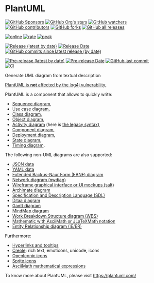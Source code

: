PlantUML
========

[![GitHub Sponsors](https://img.shields.io/github/sponsors/plantuml?logo=github)](https://github.com/sponsors/plantuml/)
[![GitHub Org's stars](https://img.shields.io/github/stars/plantuml)](https://github.com/plantuml/plantuml/stargazers/)
[![GitHub watchers](https://img.shields.io/github/watchers/plantuml/plantuml)](https://github.com/plantuml/plantuml/watchers/)
[![GitHub contributors](https://img.shields.io/github/contributors-anon/plantuml/plantuml?color=blue)](https://github.com/plantuml/plantuml/graphs/contributors)
[![GitHub forks](https://img.shields.io/github/forks/plantuml/plantuml)](https://github.com/plantuml/plantuml/network/)
[![GitHub all releases](https://img.shields.io/sourceforge/dt/plantuml?color=blue)](https://github.com/plantuml/plantuml/releases)

[![online](https://img.shields.io/endpoint?url=https://www.plantuml.com/plantuml/badge)](https://www.plantuml.com/plantuml)
[![rate](https://img.shields.io/endpoint?url=https://www.plantuml.com/plantuml/rate)](https://www.plantuml.com/plantuml)
[![peak](https://img.shields.io/endpoint?url=https://www.plantuml.com/plantuml/rate?peak)](https://www.plantuml.com/plantuml)

[![Release (latest by date)](https://img.shields.io/github/v/release/plantuml/plantuml)](https://github.com/plantuml/plantuml/releases/latest)
[![Release Date](https://img.shields.io/github/release-date/plantuml/plantuml?color=blue)](https://github.com/plantuml/plantuml/releases/latest)
[![GitHub commits since latest release (by date)](https://img.shields.io/github/commits-since/plantuml/plantuml/latest)](https://github.com/plantuml/plantuml/commits/)

[![Pre-release (latest by date)](https://img.shields.io/github/v/release/plantuml/plantuml?color=chocolate&include_prereleases)](https://github.com/plantuml/plantuml/releases/tag/snapshot)
[![Pre-release Date](https://img.shields.io/github/release-date-pre/plantuml/plantuml?color=chocolate)](https://github.com/plantuml/plantuml/releases/tag/snapshot)
[![GitHub last commit](https://img.shields.io/github/last-commit/plantuml/plantuml?color=chocolate)](https://github.com/plantuml/plantuml/commits/)
[![CI](https://github.com/plantuml/plantuml/actions/workflows/ci.yml/badge.svg?color=chocolate)](https://github.com/plantuml/plantuml/actions/workflows/ci.yml)

Generate UML diagram from textual description

[PlantUML is **not** affected by the log4j vulnerability.](https://github.com/plantuml/plantuml/issues/826)

PlantUML is a component that allows to quickly write:

 * [Sequence diagram](http://plantuml.com/sequence-diagram),
 * [Use case diagram](http://plantuml.com/use-case-diagram),
 * [Class diagram](http://plantuml.com/class-diagram),
 * [Object diagram](http://plantuml.com/object-diagram),
 * [Activity diagram](http://plantuml.com/activity-diagram-beta) (here is [the legacy syntax](http://plantuml.com/activity-diagram-legacy)),
 * [Component diagram](http://plantuml.com/component-diagram),
 * [Deployment diagram](http://plantuml.com/deployment-diagram),
 * [State diagram](http://plantuml.com/state-diagram),
 * [Timing diagram](http://plantuml.com/timing-diagram).
 
The following non-UML diagrams are also supported:
 * [JSON data](http://plantuml.com/json)
 * [YAML data](http://plantuml.com/yaml)
 * [Extended Backus-Naur Form (EBNF) diagram](http://plantuml.com/ebnf)
 * [Network diagram (nwdiag)](http://plantuml.com/nwdiag)
 * [Wireframe graphical interface or UI mockups (salt)](http://plantuml.com/salt)
 * [Archimate diagram](http://plantuml.com/archimate-diagram)
 * [Specification and Description Language (SDL)](http://plantuml.com/activity-diagram-beta#sdl)
 * [Ditaa diagram](http://plantuml.com/ditaa)
 * [Gantt diagram](http://plantuml.com/gantt-diagram)
 * [MindMap diagram](http://plantuml.com/mindmap-diagram)
 * [Work Breakdown Structure diagram (WBS)](http://plantuml.com/wbs-diagram)
 * [Mathematic with AsciiMath or JLaTeXMath notation](http://plantuml.com/ascii-math)
 * [Entity Relationship diagram (IE/ER)](http://plantuml.com/ie-diagram)

Furthermore:
 * [Hyperlinks and tooltips](http://plantuml.com/link)
 * [Creole](http://plantuml.com/creole): rich text, emoticons, unicode, icons
 * [OpenIconic icons](http://plantuml.com/openiconic)
 * [Sprite icons](http://plantuml.com/sprite)
 * [AsciiMath mathematical expressions](http://plantuml.com/ascii-math)

To know more about PlantUML, please visit https://plantuml.com/
